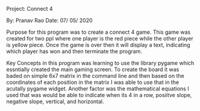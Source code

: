 Project: Connect 4

By: Pranav Rao
Date: 07/ 05/ 2020

Purpose for this  program was to create a  connect 4 game. This game was created for two ppl where one player is the red piece while the other player is yellow piece. Once the game is over then it will display a text, indicating which player has won and then terminate the program.

Key Concepts in this program was learning to use the library pygame which essntially created the main gaming screen. To create the board it was baded on simple 6x7 matrix  in the command line and then based on the coordinates of each position in the matrix I was able to use that in the acutally pygame widget. Another factor was the mathematical equations I used  that was would be able to indicate when its 4 in a row, posiitve slope, negative slope, vertical, and horizontal. 

